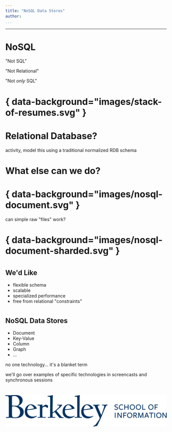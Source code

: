 ```yaml
---
title: "NoSQL Data Stores"
author:
...
```


---

# NoSQL

<div class="notes">
"Not SQL"

"Not Relational"

"Not _only_ SQL"
</div>


# { data-background="images/stack-of-resumes.svg" }


# Relational Database?

<div class="notes">
activity, model this using a traditional normalized RDB schema
</div>

# What else can we do?

# { data-background="images/nosql-document.svg" }

<div class="notes">
can simple raw "files" work?
</div>

# { data-background="images/nosql-document-sharded.svg" }

#
## We'd Like

- flexible schema
- scalable
- specialized performance
- free from relational "constraints"

#
## NoSQL Data Stores

- Document
- Key-Value
- Column
- Graph
- ...

<div class="notes">
no one technology... it's a blanket term

we'll go over examples of specific technologies
in screencasts and synchronous sessions
</div>

#
<img class="logo" src="images/berkeley-school-of-information-logo.png"/>

